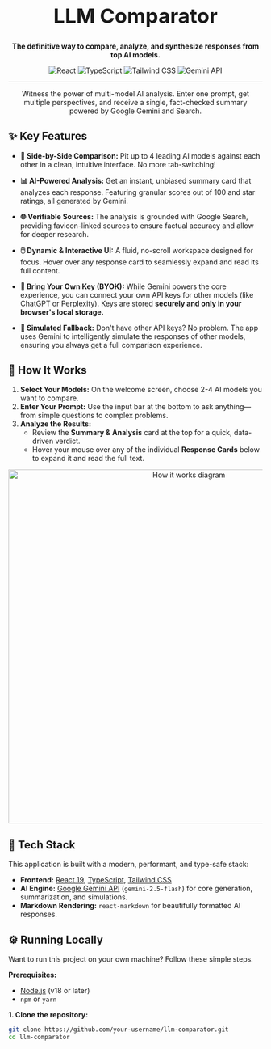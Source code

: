 <div align="center">
  <h1 style="border-bottom: none; font-size: 2.5rem;">LLM Comparator</h1>
  <p>
    <strong>The definitive way to compare, analyze, and synthesize responses from top AI models.</strong>
  </p>
  <p>
    <img alt="React" src="https://img.shields.io/badge/React-19-%2361DAFB?logo=react&logoColor=black">
    <img alt="TypeScript" src="https://img.shields.io/badge/TypeScript-5.x-%233178C6?logo=typescript&logoColor=white">
    <img alt="Tailwind CSS" src="https://img.shields.io/badge/Tailwind_CSS-3.x-%2306B6D4?logo=tailwindcss&logoColor=white">
    <img alt="Gemini API" src="https://img.shields.io/badge/Google_Gemini-2.5_Flash-%234285F4?logo=google&logoColor=white">
  </p>
</div>

---

<div align="center">
  <p>Witness the power of multi-model AI analysis. Enter one prompt, get multiple perspectives, and receive a single, fact-checked summary powered by Google Gemini and Search.</p>
</div>

## ✨ Key Features

-   **🧠 Side-by-Side Comparison:** Pit up to 4 leading AI models against each other in a clean, intuitive interface. No more tab-switching!

-   **📊 AI-Powered Analysis:** Get an instant, unbiased summary card that analyzes each response. Featuring granular scores out of 100 and star ratings, all generated by Gemini.

-   **🌐 Verifiable Sources:** The analysis is grounded with Google Search, providing favicon-linked sources to ensure factual accuracy and allow for deeper research.

-   **🖱️ Dynamic & Interactive UI:** A fluid, no-scroll workspace designed for focus. Hover over any response card to seamlessly expand and read its full content.

-   **🔑 Bring Your Own Key (BYOK):** While Gemini powers the core experience, you can connect your own API keys for other models (like ChatGPT or Perplexity). Keys are stored **securely and only in your browser's local storage.**

-   **🤖 Simulated Fallback:** Don't have other API keys? No problem. The app uses Gemini to intelligently simulate the responses of other models, ensuring you always get a full comparison experience.

## 🚀 How It Works

1.  **Select Your Models:** On the welcome screen, choose 2-4 AI models you want to compare.
2.  **Enter Your Prompt:** Use the input bar at the bottom to ask anything—from simple questions to complex problems.
3.  **Analyze the Results:**
    *   Review the **Summary & Analysis** card at the top for a quick, data-driven verdict.
    *   Hover your mouse over any of the individual **Response Cards** below to expand it and read the full text.

<div align="center">
  <img src="https://storage.googleapis.com/gemini-ui-params/fledge/2024/comparator_how_it_works.png" alt="How it works diagram" width="700">
</div>

## 🔧 Tech Stack

This application is built with a modern, performant, and type-safe stack:

-   **Frontend:** [React 19](https://react.dev/), [TypeScript](https://www.typescriptlang.org/), [Tailwind CSS](https://tailwindcss.com/)
-   **AI Engine:** [Google Gemini API](https://ai.google.dev/) (`gemini-2.5-flash`) for core generation, summarization, and simulations.
-   **Markdown Rendering:** `react-markdown` for beautifully formatted AI responses.

## ⚙️ Running Locally

Want to run this project on your own machine? Follow these simple steps.

**Prerequisites:**
-   [Node.js](https://nodejs.org/) (v18 or later)
-   `npm` or `yarn`

**1. Clone the repository:**
```bash
git clone https://github.com/your-username/llm-comparator.git
cd llm-comparator
